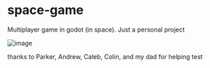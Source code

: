# space-game
Multiplayer game in godot (in space). Just a personal project

![image](https://user-images.githubusercontent.com/6622114/127045017-e1d76a30-452a-49bc-a84c-71c1399fee31.png)


thanks to Parker, Andrew, Caleb, Colin, and my dad for helping test
